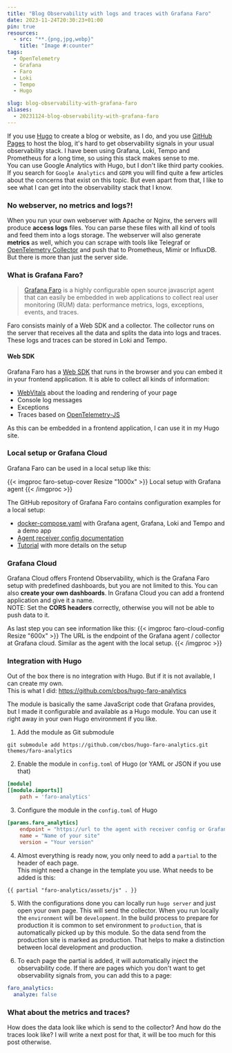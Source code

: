 ```yaml
---
title: "Blog Observability with logs and traces with Grafana Faro"
date: 2023-11-24T20:30:23+01:00
pin: true
resources:
  - src: "**.{png,jpg,webp}"
    title: "Image #:counter"
tags:
  - OpenTelemetry
  - Grafana
  - Faro
  - Loki
  - Tempo
  - Hugo

slug: blog-observability-with-grafana-faro
aliases:
  - 20231124-blog-observability-with-grafana-faro
---
```

If you use [Hugo](https://gohugo.io/) to create a blog or website, as I do, and you use [GitHub Pages](https://pages.github.com/) to host the blog, it's hard to get observability signals in your usual observability stack.
I have been using Grafana, Loki, Tempo and Prometheus for a long time, so using this stack makes sense to me.    
You can use Google Analytics with Hugo, but I don't like third party cookies. If you search for `Google Analytics` and `GDPR` you will find quite a few articles about the concerns that exist on this topic.
But even apart from that, I like to see what I can get into the observability stack that I know.

### No webserver, no metrics and logs?!
When you run your own webserver with Apache or Nginx, the servers will produce **access logs** files. You can parse these files with all kind of tools and feed them into a logs storage.
The webserver will also generate **metrics** as well, which you can scrape with tools like Telegraf or [OpenTelemetry Collector](https://github.com/open-telemetry/opentelemetry-collector-contrib/tree/main/receiver/apachereceiver) and push that to Prometheus, Mimir or InfluxDB.
But there is more than just the server side.

### What is Grafana Faro?
> [Grafana Faro](https://grafana.com/oss/faro/) is a highly configurable open source javascript agent that can easily be embedded in web applications to collect real user monitoring (RUM) data: performance metrics, logs, exceptions, events, and traces.

Faro consists mainly of a Web SDK and a collector. The collector runs on the server that receives all the data and splits the data into logs and traces.
These logs and traces can be stored in Loki and Tempo.

#### Web SDK
Grafana Faro has a [Web SDK](https://github.com/grafana/faro-web-sdk) that runs in the browser and you can embed it in your frontend application. It is able to collect all kinds of information:
- [WebVitals](https://web.dev/articles/vitals) about the loading and rendering of your page
- Console log messages
- Exceptions
- Traces based on [OpenTelemetry-JS](https://opentelemetry.io/docs/instrumentation/js/)

As this can be embedded in a frontend application, I can use it in my Hugo site.

### Local setup or Grafana Cloud
Grafana Faro can be used in a local setup like this:

{{< imgproc faro-setup-cover Resize "1000x" >}}
Local setup with Grafana agent
{{< /imgproc >}}

The GitHub repository of Grafana Faro contains configuration examples for a local setup:
- [docker-compose.yaml](https://github.com/grafana/faro-web-sdk/blob/main/docker-compose.yaml) with Grafana agent, Grafana, Loki and Tempo and a demo app
- [Agent receiver config documentation](https://grafana.com/docs/agent/latest/static/configuration/integrations/integrations-next/app-agent-receiver-config/)
- [Tutorial](https://github.com/grafana/faro-web-sdk/blob/main/docs/sources/tutorials/quick-start-browser.md) with more details on the setup

### Grafana Cloud
Grafana Cloud offers Frontend Observability, which is the Grafana Faro setup with predefined dashboards, but you are not limited to this. You can also **create your own dashboards**.
In Grafana Cloud you can add a frontend application and give it a name.   
NOTE: Set the **CORS headers** correctly, otherwise you will not be able to push data to it.

As last step you can see information like this:
{{< imgproc faro-cloud-config Resize "600x" >}}
The URL is the endpoint of the Grafana agent / collector at Grafana cloud. Similar as the agent with the local setup.
{{< /imgproc >}}

### Integration with Hugo
Out of the box there is no integration with Hugo. But if it is not available, I can create my own.    
This is what I did: https://github.com/cbos/hugo-faro-analytics

The module is basically the same JavaScript code that Grafana provides, but I made it configurable and available as a Hugo module.
You can use it right away in your own Hugo environment if you like.

1. Add the module as Git submodule

```shell
git submodule add https://github.com/cbos/hugo-faro-analytics.git themes/faro-analytics
```

2. Enable the module in `config.toml` of Hugo (or YAML or JSON if you use that)

```toml
[module]
[[module.imports]]
    path = 'faro-analytics'
```

3. Configure the module in the `config.toml` of Hugo 

```toml
[params.faro_analytics]
    endpoint = "https://url to the agent with receiver config or Grafana Cloud"
    name = "Name of your site"
    version = "Your version"
```

4. Almost everything is ready now, you only need to add a `partial` to the header of each page.   
This might need a change in the template you use.
What needs to be added is this:

```markdown
{{ partial "faro-analytics/assets/js" . }}
```

5. With the configurations done you can locally run `hugo server` and just open your own page. This will send the collector. 
When you run locally the `environment` will be `development`.
In the build process to prepare for production it is common to set environment to `production`, that is automatically picked up by this module. So the data send from the production site is marked as production.
That helps to make a distinction between local development and production.

6. To each page the partial is added, it will automatically inject the observability code. If there are pages which you don't want to get observability signals from, you can add this to a page:

```yaml
faro_analytics:
  analyze: false
```

### What about the metrics and traces?
How does the data look like which is send to the collector? And how do the traces look like? I will write a next post for that, it will be too much for this post otherwise.